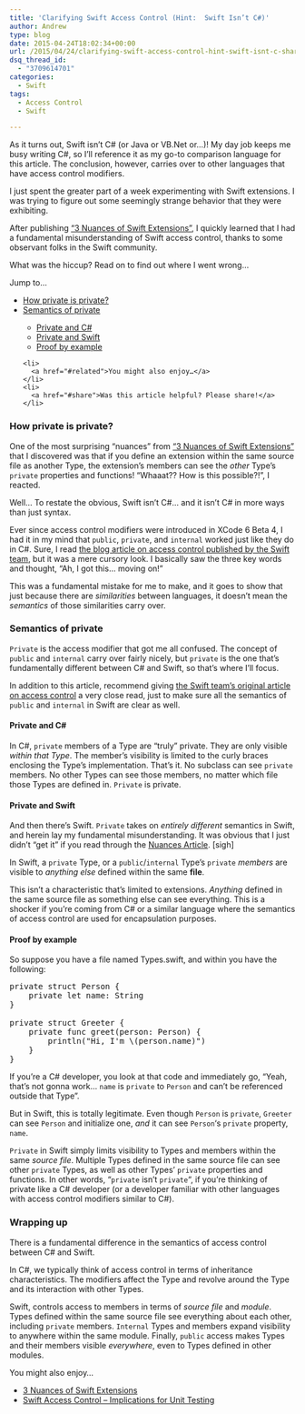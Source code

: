 ```yaml
---
title: 'Clarifying Swift Access Control (Hint:  Swift Isn’t C#)'
author: Andrew
type: blog
date: 2015-04-24T18:02:34+00:00
url: /2015/04/24/clarifying-swift-access-control-hint-swift-isnt-c-sharp/
dsq_thread_id:
  - "3709614701"
categories:
  - Swift
tags:
  - Access Control
  - Swift

---
```

As it turns out, Swift isn&#8217;t C# (or Java or VB.Net or&#8230;)! My day job keeps me busy writing C#, so I&#8217;ll reference it as my go-to comparison language for this article. The conclusion, however, carries over to other languages that have access control modifiers.

I just spent the greater part of a week experimenting with Swift extensions. I was trying to figure out some seemingly strange behavior that they were exhibiting.

After publishing [&#8220;3 Nuances of Swift Extensions&#8221;][1], I quickly learned that I had a fundamental misunderstanding of Swift access control, thanks to some observant folks in the Swift community.

What was the hiccup? Read on to find out where I went wrong&#8230;

<div class="resources">
  <div class="resources-header">
    Jump to&#8230;
  </div>
  
  <ul class="resources-content">
    <li>
      <a href="#how-private-is-private">How private is private?</a>
    </li>
    <li>
      <a href="#semantics-of-private">Semantics of private</a>
    </li>
    <ul>
      <li>
        <a href="#private-and-c-sharp">Private and C#</a>
      </li>
      <li>
        <a href="#private-and-swift">Private and Swift</a>
      </li>
      <li>
        <a href="#proof-by-example">Proof by example</a>
      </li>
    </ul>
    
    <li>
      <a href="#related">You might also enjoy…</a>
    </li>
    <li>
      <a href="#share">Was this article helpful? Please share!</a>
    </li>
  </ul>
</div>

<a name="how-private-is-private" class="jump-target"></a>

### How private is private?

One of the most surprising &#8220;nuances&#8221; from [&#8220;3 Nuances of Swift Extensions&#8221;][1] that I discovered was that if you define an extension within the same source file as another Type, the extension&#8217;s members can see the _other_ Type&#8217;s `private` properties and functions! &#8220;Whaaat?? How is this possible?!&#8221;, I reacted.

Well&#8230; To restate the obvious, Swift isn&#8217;t C#&#8230; and it isn&#8217;t C# in more ways than just syntax.

Ever since access control modifiers were introduced in XCode 6 Beta 4, I had it in my mind that `public`, `private`, and `internal` worked just like they do in C#. Sure, I read [the blog article on access control published by the Swift team][2], but it was a mere cursory look. I basically saw the three key words and thought, &#8220;Ah, I got this&#8230; moving on!&#8221;

This was a fundamental mistake for me to make, and it goes to show that just because there are _similarities_ between languages, it doesn&#8217;t mean the _semantics_ of those similarities carry over.

<a name="semantics-of-private" class="jump-target"></a>

### Semantics of private

`Private` is the access modifier that got me all confused. The concept of `public` and `internal` carry over fairly nicely, but `private` is the one that&#8217;s fundamentally different between C# and Swift, so that&#8217;s where I&#8217;ll focus.

In addition to this article, recommend giving [the Swift team&#8217;s original article on access control][2] a very close read, just to make sure all the semantics of `public` and `internal` in Swift are clear as well.

<a name="private-and-c-sharp" class="jump-target"></a>

#### Private and C#

In C#, `private` members of a Type are &#8220;truly&#8221; private. They are only visible _within that Type_. The member&#8217;s visibility is limited to the curly braces enclosing the Type&#8217;s implementation. That&#8217;s it. No subclass can see `private` members. No other Types can see those members, no matter which file those Types are defined in. `Private` is private.

<a name="private-and-swift" class="jump-target"></a>

#### Private and Swift

And then there&#8217;s Swift. `Private` takes on _entirely different_ semantics in Swift, and herein lay my fundamental misunderstanding. It was obvious that I just didn&#8217;t &#8220;get it&#8221; if you read through the [Nuances Article][1]. [sigh]

In Swift, a `private` Type, or a `public`/`internal` Type&#8217;s `private` _members_ are visible to _anything else_ defined within the same **file**.

This isn&#8217;t a characteristic that&#8217;s limited to extensions. _Anything_ defined in the same source file as something else can see everything. This is a shocker if you&#8217;re coming from C# or a similar language where the semantics of access control are used for encapsulation purposes.

<a name="proof-by-example" class="jump-target"></a>

#### Proof by example

So suppose you have a file named Types.swift, and within you have the following:

<pre class="lang:swift decode:true " title="Types.swift" >private struct Person {
    private let name: String
}

private struct Greeter {
    private func greet(person: Person) {
        println("Hi, I'm \(person.name)")
    }
}</pre>

If you&#8217;re a C# developer, you look at that code and immediately go, &#8220;Yeah, that&#8217;s not gonna work&#8230; `name` is `private` to `Person` and can&#8217;t be referenced outside that Type&#8221;.

But in Swift, this is totally legitimate. Even though `Person` is `private`, `Greeter` can see `Person` and initialize one, _and_ it can see `Person`&#8216;s `private` property, `name`.

`Private` in Swift simply limits visibility to Types and members within the same _source file_. Multiple Types defined in the same source file can see other `private` Types, as well as other Types&#8217; `private` properties and functions. In other words, &#8220;`private` isn&#8217;t `private`&#8220;, if you&#8217;re thinking of private like a C# developer (or a developer familiar with other languages with access control modifiers similar to C#).

### Wrapping up

There is a fundamental difference in the semantics of access control between C# and Swift.

In C#, we typically think of access control in terms of inheritance characteristics. The modifiers affect the Type and revolve around the Type and its interaction with other Types.

Swift, controls access to members in terms of _source file_ and _module_. Types defined within the same source file see everything about each other, including `private` members. `Internal` Types and members expand visibility to anywhere within the same module. Finally, `public` access makes Types and their members visible _everywhere_, even to Types defined in other modules.

<a name="related" class="jump-target"></a>

<div class="resources">
  <div class="resources-header">
    You might also enjoy&#8230;
  </div>
  
  <ul class="resources-content">
    <li>
      <i class="fa fa-angle-right"></i> <a href="http://www.andrewcbancroft.com/2015/04/22/3-nuances-of-swift-extensions/" title="3 Nuances of Swift Extensions">3 Nuances of Swift Extensions</a>
    </li>
    <li>
      <i class="fa fa-angle-right"></i> <a href="http://www.andrewcbancroft.com/2014/07/22/swift-access-control-implications-for-unit-testing/" title="Swift Access Control – Implications for Unit Testing">Swift Access Control – Implications for Unit Testing</a>
    </li>
  </ul>
</div>

<a name="share" class="jump-target"></a>

 [1]: http://www.andrewcbancroft.com/2015/04/22/3-nuances-of-swift-extensions/ "3 Nuances of Swift Extensions"
 [2]: https://developer.apple.com/swift/blog/?id=5